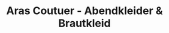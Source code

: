 ---
title: "Aras Coutuer - Abendkleider & Brautkleid"
url: /bochum/aras-coutuer-abendkleider-und-brautkleid/
shop: Modehaus
---